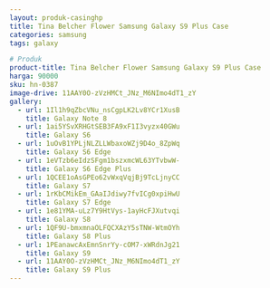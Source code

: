 ```yaml
---
layout: produk-casinghp
title: Tina Belcher Flower Samsung Galaxy S9 Plus Case
categories: samsung
tags: galaxy

# Produk
product-title: Tina Belcher Flower Samsung Galaxy S9 Plus Case
harga: 90000
sku: hn-0387
image-drive: 11AAY0O-zVzHMCt_JNz_M6NImo4dT1_zY
gallery:
  - url: 1Il1h9qZbcVNu_nsCgpLK2Lv8YCr1XusB
    title: Galaxy Note 8
  - url: 1ai5YSvXRHGtSEB3FA9xF1I3vyzx40GWu
    title: Galaxy S6
  - url: 1uOvB1YPLjNLZLLWbaxoWZj9D4o_8ZpWq
    title: Galaxy S6 Edge
  - url: 1eVTzb6eIdzSFgm1bszxmcWL63YTvbwW-
    title: Galaxy S6 Edge Plus
  - url: 1QCEE1oAsGPEo62vWxqVqjBj9TcLjnyCC
    title: Galaxy S7
  - url: 1rKbCMikEm_GAaIJdiwy7fvICg0xpiHwU
    title: Galaxy S7 Edge
  - url: 1e81YMA-uLz7Y9HtVys-1ayHcFJXutvqi
    title: Galaxy S8
  - url: 1QF9U-bmxmnaOLFQCXAzY5sTNW-WtmOYh
    title: Galaxy S8 Plus
  - url: 1PEanawcAxEmnSnrYy-cOM7-xWRdnJg21
    title: Galaxy S9
  - url: 11AAY0O-zVzHMCt_JNz_M6NImo4dT1_zY
    title: Galaxy S9 Plus
---
```

